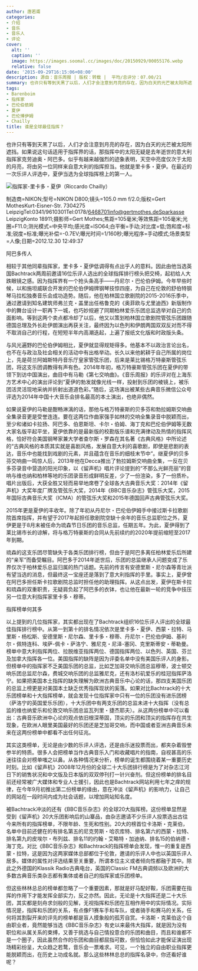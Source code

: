 ```yaml
---
author: 唐若甫
categories:
- 介绍
- 音乐
- 音乐人
- 评论
cover:
  alt: ''
  caption: ''
  image: https://images.soomal.cc/images/doc/20150929/00055176.webp
  relative: false
date: '2015-09-29T16:15:06+08:00'
description: 源自：音乐周报 | 版权：转载 |  平均/总评分：07.00/21
summary: 也许只有等到天黑了以后，人们才会注意到月亮的存在，因为白天的光芒被太阳所遮挡。如果说这句话适用于指挥界的话，那指挥中的太阳无疑是去年逝世的意大利指挥家克劳迪奥・阿巴多。似乎有越来越强烈的迹象表明，天空中亮度仅次于太阳的月亮，将由另一位同样来自意大利的指挥担当……
tags:
- Barenboim
- 指挥家
- 巴伦伯依姆
- 夏伊
- 巴伦博伊姆
- Chailly
title: 谁是全球最佳指挥？
---
```


也许只有等到天黑了以后，人们才会注意到月亮的存在，因为白天的光芒被太阳所遮挡。如果说这句话适用于指挥界的话，那指挥中的太阳无疑是去年逝世的意大利指挥家克劳迪奥・阿巴多。似乎有越来越强烈的迹象表明，天空中亮度仅次于太阳的月亮，将由另一位同样来自意大利的指挥担当。他就是里卡多・夏伊。在最近的一次乐评人评选中，夏伊当选为全球指挥榜上的第一人。

![指挥家-里卡多・夏伊（Riccardo Chailly）](https://images.soomal.cc/images/doc/20150929/00055176.webp)

制造商=NIKON;型号=NIKON D800;镜头=105.0 mm f/2.0;版权=Gert MothesKurt-Eisner-Str. 7304275 LeipzigTel:0341/9610301Tel:0178/6468701info@gertmothes.deSparkasse LeipzigKonto 18911;摄影师=Gert Mothes;焦距=105毫米;等效焦距=105毫米;光圈=F11.0;测光模式=中央平均;感光度=ISO64;白平衡=手动;对比度=低;饱和度=标准;锐度=标准;曝光补偿=-0.7EV;曝光时间=1/160秒;曝光程序=手动模式;场景类型=人像;日期=2012.12.30 12:49:37



阿巴多传人

相较于其他同辈指挥家，里卡多・夏伊低调得有点出乎人的意料。因此由他当选英国Bachtrack两周前邀请16位乐评人选出的全球指挥排行榜头把交椅，起初给人大跌眼镜之感。因为指挥界有一个抢头条高手――丹尼尔・巴伦伯伊姆。今年早些时候，以和施坦威联合开发的巴伦伯伊姆牌钢琴技惊四座，为自己在伦敦的舒伯特钢琴马拉松独奏音乐会成功造势。随后，他在柏林国立歌剧院的2015-2016乐季中，通过邀请到知名建筑师弗兰克・盖里出任格鲁克的《奥菲欧与尤里迪西》新版制作中的舞台设计一职再下一城，也巧妙规避了同期柏林爱乐乐团总监选举对自己的负面影响。等到这两个卖点都冷却了以后，他又以策划柏林国立歌剧院管弦乐团跟随德国总理及外长赴伊朗演出再获关注，最终因为以色列和伊朗两国双双反对而不得不取消自己的行程，在短短半年内高潮迭起，上遍了报纸文化版和时政版头条。

与风光遍野的巴伦伯伊姆相比，夏伊就显得规矩得多。他基本不以政治言论出名，也不在与政治及社会相关的活动中有出格举动。长久以来他躬耕于自己所属的岗位上，先是荷兰阿姆斯特丹音乐厅皇家管弦乐团，后来是莱比锡格万特豪斯管弦乐团，将这支乐团调教得有声有色。2014年年初，格万特豪斯管弦乐团在夏伊的带领下到访中国演出，曲目中有马勒《第七交响曲》。《音乐周报》的乐评对在上海东方艺术中心的演出评论到“夏伊的勃发就像光线一样，投射到乐团的棱镜上，被乐团活灵活现地采纳并折射出道道色彩。”随后，这场演出被某些古典音乐微信公众号评选为2014年中国十大音乐会排名最高的本土演出，也绝非偶然。

如果说夏伊的马勒是酣畅淋漓的话，那他与格万特豪斯的贝多芬和勃拉姆斯交响曲全集录音更是受誉连连。要在这两位作曲家强手如林的交响全集录音中脱颖而出，至少和诸如卡拉扬、阿巴多、伯恩斯坦、卡尔・伯姆、海丁克和巴伦伯伊姆等无数大家名版平起平坐，夏伊依靠的是最新版的校勘版乐谱和充满律动及热情的指挥风格，恰好符合美国钢琴家兼大学者查尔斯・罗森在其名著《古典风格》中所论述的“古典风格的本质其实就是喜剧风格，发展自意大利的喜歌剧，即使是悲剧的表达，音乐中也能找到戏剧的元素，并且蕴含在音乐的细枝末节中”。继夏伊的贝多芬交响曲一鸣惊人后，2013年他在Decca推出了勃拉姆斯交响曲全集，一反在贝多芬录音中营造的阳光印象，以《留声机》唱片评论提到的“不那么光鲜亮丽”的音响与维也纳和柏林等地的乐团录音形成鲜明反差，少了一份渲染，多了一份质朴。唱片出版后，大获全胜又轻而易举地席卷了全球各大古典音乐大奖：2014年《留声机》大奖年度厂牌及管弦乐大奖，2014年《BBC音乐杂志》管弦乐大奖，2015年国际古典音乐大奖（ICMA）的管弦乐大奖和2015年德国回声古典管弦乐大奖。

2015年更是夏伊的丰收年。除了年初从丹尼尔・巴伦伯伊姆手中接过斯卡拉歌剧院首席指挥，并有望于2017年起担任歌剧院空缺十余年的音乐总监职位之外，夏伊更是于8月末被任命为琉森节日乐团的音乐总监，任期五年。为此，夏伊得到了莱比锡市长的谅解，将与格万特豪斯的合同从先前续约的2020年提前缩短至2017年到期。

琉森的这支乐团尽管缺失于各类乐团排行榜，但由于是阿巴多离任柏林爱乐后所建的“亲军”而备受瞩目。阿巴多于2014年逝世后，乐团的总监继承人问题变成了乐界仅次于柏林爱乐总监归属的热门话题。先前的传言有安德里斯・尼尔森等青壮派有望当选的消息，但最终这一宝座还是落到了意大利指挥的手里。事实上，夏伊曾在阿巴多担任斯卡拉歌剧院总监时担任他的助理指挥。从这点出发，夏伊在斯卡拉和琉森的双重职责，无疑肩负起了阿巴多的衣钵，也让他在最新一轮的竞争中技压另一位意大利指挥家里卡多・穆蒂。

指挥榜单何其多

以上提到的几位指挥家，其实都出现在了Bachtrack组织16位乐评人评出的全球最佳指挥排行榜中。从第一到第十的排名情况依次是里卡多・夏伊、西蒙・拉特、马里斯・杨松斯、安德里斯・尼尔森、里卡多・穆蒂、丹尼尔・巴伦伯伊姆、基利尔・佩特连科、埃萨-佩卡・萨洛宁、雅尼克・尼泽-塞冈、克里斯蒂安・蒂勒曼。榜单中意大利指挥两位、拉脱维亚指挥两位、德国指挥两位、以色列、英国、芬兰及加拿大指挥各一位。美国指挥的缺阵是因为评委名单中没有美国乐评人的身影。但榜单中的指挥家不乏美国乐团的总监，比如芝加哥交响乐团总监穆蒂，波士顿交响乐团总监尼尔森，费城交响乐团的总监雅尼克，还有洛杉矶爱乐的桂冠指挥萨洛宁。如果把美国本土指挥的缺失理解为欧洲古典音乐中心论的话，那四支美国乐团的总监上榜更是对美国本土缺乏优秀指挥现状的奚落。如果对比Bachtrack的十大乐团榜单和十大指挥榜单，就会发现十位指挥家中只有一位的乐团没有进乐团榜（萨洛宁的英国爱乐乐团），十大乐团中有两支乐团的总监未进十大指挥（没有总监的维也纳爱乐和伦敦交响乐团总监瓦列里・捷杰耶夫）。从这两份榜单中可以看出：古典音乐欧洲中心论的观点依旧根深蒂固，顶尖的乐团和顶尖的指挥存在共生现象，在欧洲人眼里美国最好的乐团还是芝加哥交响，而中国或者亚洲古典音乐未来在这两份榜单中都看不出任何征兆。

其实这类榜单，无论是由少数的乐评人评选，还是由乐迷投票而出，都夹杂着毁誉参半的特质。很多人会把榜单当作古典音乐入门和收藏唱片的指南，自视甚高的乐迷往往会对榜单嗤之以鼻。从各种情况来分析，榜单的诞生都围绕着某一重要历史时刻。比如《留声机》2008年12月份的全球二十大乐团排行榜是为了对杂志江河日下的销售状况和中文版及日本版的双双停刊打一针兴奋剂。但这份榜单的排名目前还经常被广大媒体和专业人士援引，因此也是Bachtrack网站利用七年之痒的规律，在今年9月初推出第二份榜单的缘由，意在冲淡《留声机》的影响力，让自己的网站在一段时间内成为社会话题，以增加网站知名度。

被Bachtrack冲淡的还有《BBC音乐杂志》的全球20大指挥榜。这份榜单显然是受到《留声机》20大乐团影响后的山寨品，由杂志邀请不少乐评人投票选出古往今来所有的指挥榜单，不限年龄、生死和性别。20大的榜首位卡洛斯・克莱伯，名单中目前还健在的有排名第五的尼克劳斯・哈农库特、排名第六的西蒙・拉特、排名第九的皮埃尔・布列兹、排名11的约翰・艾略特・加迪纳、排名15的伯纳德・海丁克。对比《BBC音乐杂志》和Bachtrack的指挥榜单会发现，惟一的重复是西蒙・拉特，这是因为这两家媒体总部都位于伦敦，邀请的乐评人中也以英国乐评人居多。媒体的属性对评选结果至关重要，所谓本位主义或者倾向性都融于其中。除此之外德国的Klassik Radio古典电台，英国的Classic FM古典调频以及欧洲的大多数古典音乐类杂志都有集体或者自己的指挥家或乐团榜单。

但这些林林总总的榜单都忽略了一个重要因素，那就是好马配好鞍，乐团需要在指挥的作用下才能发挥全部实力，反之亦然。因此，无论是十大指挥还是二十大乐团，其实都是刻舟求剑般的见解，无视指挥和乐团在互相作用中的实际情况。实际情况是，指挥和乐团的关系，有点像F1赛车手和车队，或者骑手和赛马的关系，任何将其割裂开来的评先的榜单都是盲人摸象般的孤芳自赏。卡洛斯・克莱伯这个自由职业者，竟然能够当选《BBC音乐杂志》有史以来最伟大指挥，就是因为没有职位和从属关系的束缚，又善于挑选与自己情投意合的乐团和曲目，而且和谁都不是一个圈子，因此虽然合作的乐团和曲目都屈指可数，但恰恰如此才能保证演出现场精彩纷呈，大众趋之若鹜，音乐会一票难求。可见，一个独立的自由职业指挥更能脱颖而出，在历史上功成名就。那么这些林林总总的指挥名录中，你还看好谁呢？